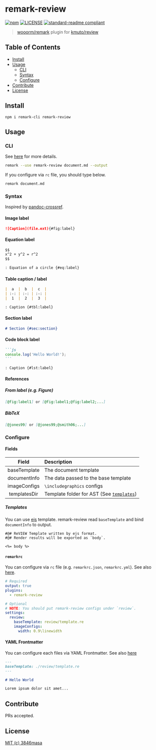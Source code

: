 # remark-review

[![npm][npm-badge]][npm]
[![LICENSE][license-badge]][license]
[![standard-readme compliant][standard-readme-badge]][standard-readme]

[npm]: https://www.npmjs.com/package/remark-review?icon=npm
[license]: https://3846masa.mit-license.org
[standard-readme]: https://github.com/RichardLitt/standard-readme
[npm-badge]: https://flat.badgen.net/npm/v/remark-review
[license-badge]: https://flat.badgen.net/badge/license/MIT/blue
[standard-readme-badge]: https://flat.badgen.net/badge/standard-readme/OK/green

> [wooorm/remark] plugin for [kmuto/review]

[wooorm/remark]: https://github.com/wooorm/remark
[kmuto/review]: https://github.com/kmuto/review

## Table of Contents

<!-- TOC depthFrom:2 depthTo:3 updateOnSave:false -->

- [Install](#install)
- [Usage](#usage)
  - [CLI](#cli)
  - [Syntax](#syntax)
  - [Configure](#configure)
- [Contribute](#contribute)
- [License](#license)

<!-- /TOC -->

## Install

```
npm i remark-cli remark-review
```

## Usage

### CLI

See [here][remark-cli] for more details.

```bash
remark --use remark-review document.md --output
```

If you configure via `rc` file, you should type below.

```bash
remark document.md
```

[remark-cli]: https://github.com/wooorm/remark/tree/master/packages/remark-cli#cli

### Syntax

Inspired by [pandoc-crossref].

[pandoc-crossref]: https://github.com/lierdakil/pandoc-crossref

#### Image label

```md
![Caption](file.ext){#fig:label}
```

#### Equation label

```md
$$
x^2 + y^2 = r^2
$$

: Equation of a circle {#eq:label}
```

#### Table caption / label

```md
|  a  |  b  |  c  |
| :-: | :-: | :-: |
|  1  |  2  |  3  |

: Caption {#tbl:label}
```

#### Section label

```md
# Section {#sec:section}
```

#### Code block label

````md
```js
console.log('Hello World!');
```

: Caption {#lst:label}
````

#### References

##### From label (e.g. Figure)

```md
[@fig:label1] or [@fig:label1;@fig:label2;...]
```

##### BibTeX

```md
[@jones99] or [@jones99;@smith06;...]
```

### Configure

#### Fields

|    Field     | Description                                            |
| :----------: | :----------------------------------------------------- |
| baseTemplate | The document template                                  |
| documentInfo | The data passed to the base template                   |
| imageConfigs | `\includegraphics` configs                             |
| templatesDir | Template folder for AST (See [`templates`][templates]) |

[templates]: ./src/templates

##### Templates

You can use [ejs] template.
remark-review read `baseTemplate` and bind `documentInfo` to output.

[ejs]: https://github.com/mde/ejs

```review
#@# ReVIEW Template written by ejs format.
#@# Render results will be exported as `body`.

<%= body %>
```

#### `remarkrc`

You can configure via `rc` file (e.g. `remarkrc.json`, `remarkrc.yml`).
See also [here][remarkrc].

```yml
# Required
output: true
plugins:
  - remark-review

# Optional
# NOTE: You should put remark-review configs under `review`.
settings:
  review:
    baseTemplate: review/template.re
    imageConfigs:
      width: 0.9\linewidth
```

[remarkrc]: https://github.com/unifiedjs/unified-engine/blob/master/doc/configure.md

#### YAML Frontmatter

You can configure each files via YAML Frontmatter.
See also [here][yaml-frontmatter]

```md
---
baseTemplate: ./review/template.re
---

# Hello World

Lorem ipsum dolor sit amet...
```

[yaml-frontmatter]: https://github.com/wooorm/remark-frontmatter

## Contribute

PRs accepted.

## License

[MIT (c) 3846masa](https://3846masa.mit-license.org)
